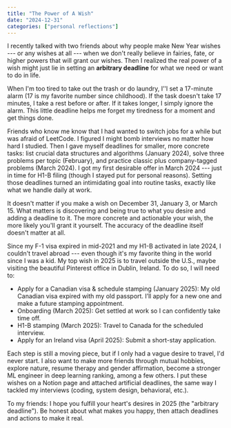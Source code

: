 ```yaml
---
title: "The Power of A Wish"
date: "2024-12-31"
categories: ["personal reflections"]
---
```


I recently talked with two friends about why people make New Year wishes --- or any wishes at all --- when we don't really believe in fairies, fate, or higher powers that will grant our wishes. Then I realized the real power of a wish might just lie in setting an **arbitrary deadline** for what we need or want to do in life.

When I'm too tired to take out the trash or do laundry, I’'l set a 17-minute alarm (17 is my favorite number since childhood). If the task doesn't take 17 minutes, I take a rest before or after. If it takes longer, I simply ignore the alarm. This little deadline helps me forget my tiredness for a moment and get things done.

Friends who know me know that I had wanted to switch jobs for a while but was afraid of LeetCode. I figured I might bomb interviews no matter how hard I studied. Then I gave myself deadlines for smaller, more concrete tasks: list crucial data structures and algorithms (January 2024), solve three problems per topic (February), and practice classic plus company-tagged problems (March 2024). I got my first desirable offer in March 2024 --- just in time for H1-B filing (though I stayed put for personal reasons). Setting those deadlines turned an intimidating goal into routine tasks, exactly like what we handle daily at work.

It doesn't matter if you make a wish on December 31, January 3, or March 15. What matters is discovering and being true to what you desire and adding a deadline to it. The more concrete and actionable your wish, the more likely you'll grant it yourself. The accuracy of the deadline itself doesn't matter at all. 

Since my F-1 visa expired in mid-2021 and my H1-B activated in late 2024, I couldn't travel abroad --- even though it's my favorite thing in the world since I was a kid. My top wish in 2025 is to travel outside the U.S., maybe visiting the beautiful Pinterest office in Dublin, Ireland. To do so, I will need to:

- Apply for a Canadian visa & schedule stamping (January 2025): My old Canadian visa expired with my old passport. I’ll apply for a new one and make a future stamping appointment.
- Onboarding (March 2025): Get settled at work so I can confidently take time off.
- H1-B stamping (March 2025): Travel to Canada for the scheduled interview.
- Apply for an Ireland visa (April 2025): Submit a short-stay application.

Each step is still a moving piece, but if I only had a vague desire to travel, I'd never start. I also want to make more friends through mutual hobbies, explore nature, resume therapy and gender affirmation, become a stronger ML engineer in deep learning ranking, among a few others. I put these wishes on a Notion page and attached artificial deadlines, the same way I tackled my interviews (coding, system design, behavioral, etc.).

To my friends: I hope you fulfill your heart's desires in 2025 (the "arbitrary deadline"). Be honest about what makes you happy, then attach deadlines and actions to make it real.